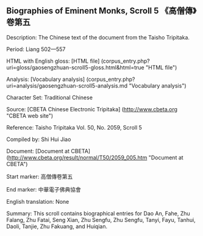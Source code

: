 ##  Biographies of Eminent Monks, Scroll 5 《高僧傳》卷第五

Description: The Chinese text of the document from the Taisho Tripitaka.

Period: Liang 502—557

HTML with English gloss: [HTML file] (corpus_entry.php?uri=gloss/gaosengzhuan-scroll5-gloss.html&html=true "HTML file")

Analysis: [Vocabulary analysis] (corpus_entry.php?uri=analysis/gaosengzhuan-scroll5-analysis.md "Vocabulary analysis")

Character Set: Traditional Chinese

Source: [CBETA Chinese Electronic Tripitaka] (http://www.cbeta.org "CBETA web site")

Reference: Taisho Tripitaka Vol. 50, No. 2059, Scroll 5

Compiled by: Shi Hui Jiao

Document: [Document at CBETA] (http://www.cbeta.org/result/normal/T50/2059_005.htm "Document at CBETA")

Start marker: 高僧傳卷第五

End marker: 中華電子佛典協會

English	translation: None

Summary: This scroll contains biographical entries for Dao An, Fahe, Zhu Falang, Zhu Fatai, Seng Xian, Zhu Sengfu, Zhu Sengfu, Tanyi, Fayu, Tanhui, Daoli, Tanjie, Zhu Fakuang, and Huiqian.
